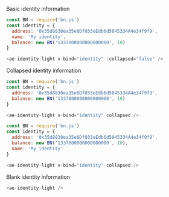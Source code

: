 Basic identity information
```js
const BN = require('bn.js')
const identity = {
  address: '0x35d8830ea35e6Df033eEdb6d5045334A4e34f9f9',
  name: 'My identity',
  balance: new BN('1337000000000000000', 10)
}

<ae-identity-light v-bind="identity" :collapsed="false" />
```


Collapsed identity information
```js
const BN = require('bn.js')
const identity = {
  address: '0x35d8830ea35e6Df033eEdb6d5045334A4e34f9f9',
  balance: new BN('1337000000000000000', 10)
}

<ae-identity-light v-bind="identity" collapsed />
```

```js
const BN = require('bn.js')
const identity = {
  address: '0x35d8830ea35e6Df033eEdb6d5045334A4e34f9f9',
  balance: new BN('1337000000000000000', 10),
  name: 'My identity'
}

<ae-identity-light v-bind="identity" collapsed />
```

Blank identity information
```js
<ae-identity-light />
```
